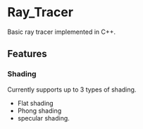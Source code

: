 # Ray_Tracer

Basic ray tracer implemented in C++.

## Features

### Shading
Currently supports up to 3 types of shading.
- Flat shading 
- Phong shading
- specular shading.




